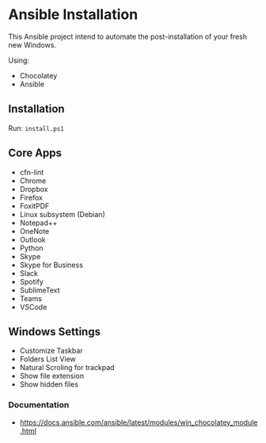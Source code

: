 # Ansible Installation

This Ansible project intend to automate the post-installation of your fresh new Windows.

Using:

* Chocolatey
* Ansible

## Installation

Run: `install.ps1`

## Core Apps

* cfn-lint
* Chrome
* Dropbox
* Firefox
* FoxitPDF
* Linux subsystem (Debian)
* Notepad++
* OneNote
* Outlook
* Python
* Skype
* Skype for Business
* Slack
* Spotify
* SublimeText
* Teams
* VSCode

## Windows Settings

* Customize Taskbar
* Folders List View
* Natural Scroling for trackpad
* Show file extension
* Show hidden files

### Documentation

* https://docs.ansible.com/ansible/latest/modules/win_chocolatey_module.html